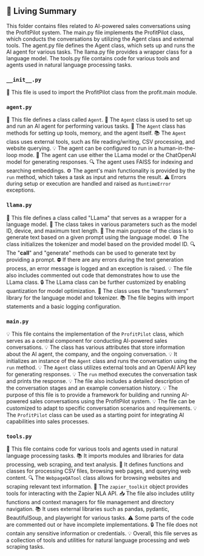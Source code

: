 

<!-- Living README Summary -->
## 🌳 Living Summary

This folder contains files related to AI-powered sales conversations using the ProfitPilot system. The main.py file implements the ProfitPilot class, which conducts the conversations by utilizing the Agent class and external tools. The agent.py file defines the Agent class, which sets up and runs the AI agent for various tasks. The llama.py file provides a wrapper class for a language model. The tools.py file contains code for various tools and agents used in natural language processing tasks.


### `__init__.py`

📝 This file is used to import the ProfitPilot class from the profit.main module.
 


### `agent.py`

📝 This file defines a class called `Agent`.
🤖 The `Agent` class is used to set up and run an AI agent for performing various tasks.
🔧 The `Agent` class has methods for setting up tools, memory, and the agent itself.
📚 The `Agent` class uses external tools, such as file reading/writing, CSV processing, and website querying.
💡 The agent can be configured to run in a human-in-the-loop mode.
🔑 The agent can use either the LLama model or the ChatOpenAI model for generating responses.
🔍 The agent uses FAISS for indexing and searching embeddings.
⚙️ The agent's main functionality is provided by the `run` method, which takes a task as input and returns the result.
⚠️ Errors during setup or execution are handled and raised as `RuntimeError` exceptions.


### `llama.py`

📝 This file defines a class called "LLama" that serves as a wrapper for a language model.
🔧 The class takes in various parameters such as the model ID, device, and maximum text length.
🎯 The main purpose of the class is to generate text based on a given prompt using the language model.
⚙️ The class initializes the tokenizer and model based on the provided model ID.
🔍 The "__call__" and "generate" methods can be used to generate text by providing a prompt.
⛔ If there are any errors during the text generation process, an error message is logged and an exception is raised.
💡 The file also includes commented out code that demonstrates how to use the LLama class.
🔒 The LLama class can be further customized by enabling quantization for model optimization.
🔧 The class uses the "transformers" library for the language model and tokenizer.
📚 The file begins with import statements and a basic logging configuration.


### `main.py`

💡 This file contains the implementation of the `ProfitPilot` class, which serves as a central component for conducting AI-powered sales conversations.
💡 The class has various attributes that store information about the AI agent, the company, and the ongoing conversation.
💡 It initializes an instance of the `Agent` class and runs the conversation using the `run` method.
💡 The `Agent` class utilizes external tools and an OpenAI API key for generating responses.
💡 The `run` method executes the conversation task and prints the response.
💡 The file also includes a detailed description of the conversation stages and an example conversation history.
💡 The purpose of this file is to provide a framework for building and running AI-powered sales conversations using the ProfitPilot system.
💡 The file can be customized to adapt to specific conversation scenarios and requirements.
💡 The `ProfitPilot` class can be used as a starting point for integrating AI capabilities into sales processes.


### `tools.py`

📝 This file contains code for various tools and agents used in natural language processing tasks.
📚 It imports modules and libraries for data processing, web scraping, and text analysis.
🔧 It defines functions and classes for processing CSV files, browsing web pages, and querying web content.
🔍 The `WebpageQATool` class allows for browsing websites and scraping relevant text information.
🔧 The `zapier_toolkit` object provides tools for interacting with the Zapier NLA API.
📥 The file also includes utility functions and context managers for file management and directory navigation.
📚 It uses external libraries such as pandas, pydantic, BeautifulSoup, and playwright for various tasks.
⚠️ Some parts of the code are commented out or have incomplete implementations.
🔒 The file does not contain any sensitive information or credentials.
💡 Overall, this file serves as a collection of tools and utilities for natural language processing and web scraping tasks.

<!-- Living README Summary -->